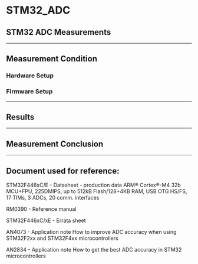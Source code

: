 # STM32_ADC

## STM32 ADC Measurements
---
## Measurement Condition

### Hardware Setup
### Firmware Setup
---
## Results
---
## Measurement Conclusion



---
## Document used for reference:
STM32F446xC/E - Datasheet - production data
    ARM® Cortex®-M4 32b MCU+FPU, 225DMIPS, up to 512kB Flash/128+4KB RAM,
    USB OTG HS/FS, 17 TIMs, 3 ADCs, 20 comm. interfaces
    

RM0390 - Reference manual

STM32F446xC/xE - Errata sheet

AN4073 - Application note
    How to improve ADC accuracy when using STM32F2xx and
    STM32F4xx microcontrollers

AN2834 - Application note
    How to get the best ADC accuracy
    in STM32 microcontrollers
